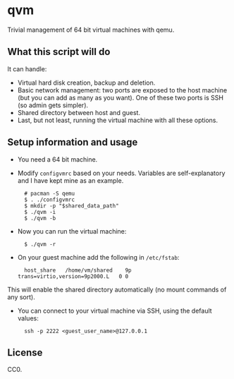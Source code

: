 # qvm

Trivial management of 64 bit virtual machines with qemu.

## What this script will do

It can handle:

- Virtual hard disk creation, backup and deletion.
- Basic network management: two ports are exposed to the host
  machine (but you can add as many as you want). One of these 
  two ports is SSH (so admin gets simpler).
- Shared directory between host and guest.
- Last, but not least, running the virtual machine with all
  these options.

## Setup information and usage

- You need a 64 bit machine.
- Modify `configvmrc` based on your needs.
  Variables are self-explanatory and I have kept mine 
  as an example.

        # pacman -S qemu
        $ . ./configvmrc
        $ mkdir -p "$shared_data_path"
        $ ./qvm -i
        $ ./qvm -b

- Now you can run the virtual machine:

        $ ./qvm -r

- On your guest machine add the following in `/etc/fstab`:

        host_share   /home/vm/shared    9p      trans=virtio,version=9p2000.L   0 0

This will enable the shared directory automatically (no mount commands of any 
sort).

- You can connect to your virtual machine via SSH, using the default values:

        ssh -p 2222 <guest_user_name>@127.0.0.1

## License

CC0.
